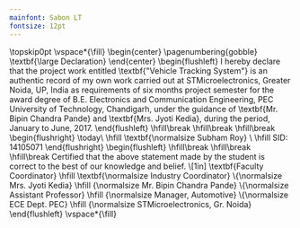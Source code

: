 ```yaml
---
mainfont: Sabon LT
fontsize: 12pt
---
```

\topskip0pt
\vspace*{\fill}
\begin{center}
\pagenumbering{gobble}
\textbf{\large Declaration}
\end{center}
\begin{flushleft}
I hereby declare that the project work entitled \textbf{"Vehicle Tracking System"} is an authentic record of my own work carried out at STMicroelectronics, Greater Noida, UP, India as requirements of six months project semester for the award degree of B.E. Electronics and Communication Engineering, PEC University of Technology, Chandigarh, under the guidance of \textbf{Mr. Bipin Chandra Pande} and \textbf{Mrs. Jyoti Kedia}, during the period, January to June, 2017. 
\end{flushleft}
\hfill\break
\hfill\break
\hfill\break
\begin{flushright}
\today\  \hfill \textbf{\normalsize Subham Roy}
\\ \hfill SID: 14105071
\end{flushright}
\begin{flushleft}
\hfill\break
\hfill\break
\hfill\break
Certified that the above statement made by the student is correct to the best of our knowledge and belief.
\\[1in] \textbf{Faculty Coordinator} \hfill \textbf{\normalsize Industry Coordinator}
\\{\normalsize Mrs. Jyoti Kedia} \hfill {\normalsize Mr. Bipin Chandra Pande}
\\{\normalsize  Assistant Professor} \hfill {\normalsize Manager, Automotive}
\\{\normalsize ECE Dept. PEC} \hfill {\normalsize STMicroelectronics, Gr. Noida}
\end{flushleft}
\vspace*{\fill}